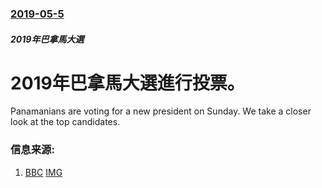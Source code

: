 ### [2019-05-5](/news/2019/05/5/index.md)

##### 2019年巴拿馬大選
# 2019年巴拿馬大選進行投票。 

Panamanians are voting for a new president on Sunday. We take a closer look at the top candidates.


### 信息来源:

1. [BBC](https://www.bbc.co.uk/news/world-latin-america-48134351) [IMG](https://ichef.bbci.co.uk/news/1024/branded_news/15366/production/_106768868_c489f08a-be74-41ec-afd7-ac0edadbabf6.jpg)
